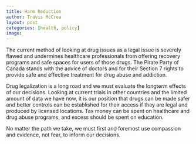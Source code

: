 ```yaml
---
title: Harm Reduction
author: Travis McCrea
layout: post
categories: [health, policy]
image: 
---
```


The current method of looking at drug issues as a legal issue is severely flawed and undermines healthcare professionals from offering recovery programs and safe spaces for users of those drugs. The Pirate Party of Canada stands with the advice of doctors and for their Section 7 rights to provide safe and effective treatment for drug abuse and addiction.

Drug legalization is a long road and we must evaluate the longterm effects of our decisions. Looking at current trials in other countries and the limited amount of data we have now, it is our position that drugs can be made safer and better controls can be established for their access if they are legal and produced by licensed locations. Tax money can be spent on healthcare and drug abuse programs, and excess should be spent on education.

No matter the path we take, we must first and foremost use compassion and evidence, not fear, to inform our decisions.